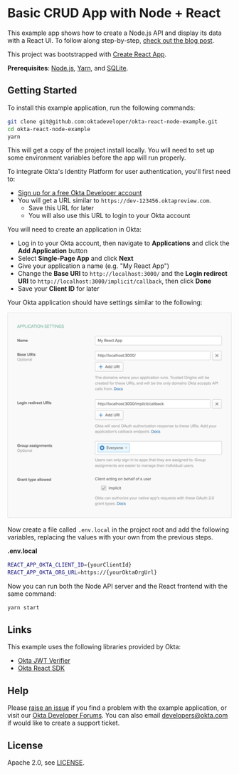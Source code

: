 # Basic CRUD App with Node + React

This example app shows how to create a Node.js API and display its data with a React UI. To follow along step-by-step, [check out the blog post](https://developer.okta.com/blog/2018/07/10/build-a-basic-crud-app-with-node-and-react).

This project was bootstrapped with [Create React App](https://github.com/facebookincubator/create-react-app).

**Prerequisites**: [Node.js](https://nodejs.org/en/), [Yarn](https://yarnpkg.com/lang/en/), and [SQLite](https://www.sqlite.org/index.html).

## Getting Started

To install this example application, run the following commands:

```bash
git clone git@github.com:oktadeveloper/okta-react-node-example.git
cd okta-react-node-example
yarn
```

This will get a copy of the project install locally. You will need to set up some environment variables before the app will run properly.

To integrate Okta's Identity Platform for user authentication, you'll first need to:

* [Sign up for a free Okta Developer account](https://www.okta.com/developer/signup/)
* You will get a URL similar to `https://dev-123456.oktapreview.com`.
  * Save this URL for later
  * You will also use this URL to login to your Okta account

You will need to create an application in Okta:

* Log in to your Okta account, then navigate to **Applications** and click the **Add Application** button
* Select **Single-Page App** and click **Next**
* Give your application a name (e.g. "My React App")
* Change the **Base URI** to `http://localhost:3000/` and the **Login redirect URI** to `http://localhost:3000/implicit/callback`, then click **Done**
* Save your **Client ID** for later

Your Okta application should have settings similar to the following:

![Okta Application Settings](images/okta-app-settings.png)

Now create a file called `.env.local` in the project root and add the following variables, replacing the values with your own from the previous steps.

**.env.local**
```bash
REACT_APP_OKTA_CLIENT_ID={yourClientId}
REACT_APP_OKTA_ORG_URL=https://{yourOktaOrgUrl}
```

Now you can run both the Node API server and the React frontend with the same command:

```bash
yarn start
```

## Links

This example uses the following libraries provided by Okta:

* [Okta JWT Verifier](https://github.com/okta/okta-oidc-js/tree/master/packages/jwt-verifier)
* [Okta React SDK](https://github.com/okta/okta-oidc-js/tree/master/packages/okta-react)

## Help

Please [raise an issue](https://github.com/oktadeveloper/okta-react-node-example/issues) if you find a problem with the example application, or visit our [Okta Developer Forums](https://devforum.okta.com/). You can also email [developers@okta.com](mailto:developers@okta.com) if would like to create a support ticket.

## License

Apache 2.0, see [LICENSE](LICENSE).
